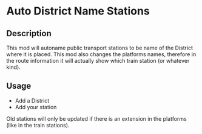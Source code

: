﻿# Auto District Name Stations 

## Description 

This mod will autoname public transport stations to be name of the District where it is placed. This mod also changes the platforms names, therefore in the route information it will actually show which train station (or whatever kind).

## Usage

* Add a District
* Add your station

Old stations will only be updated if there is an extension in the platforms (like in the train stations).